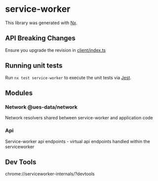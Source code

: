# service-worker

This library was generated with [Nx](https://nx.dev).

## API Breaking Changes

Ensure you upgrade the revision in [client/index.ts](client/index.ts)

## Running unit tests

Run `nx test service-worker` to execute the unit tests via [Jest](https://jestjs.io).

## Modules

### Network @ues-data/network

Network resolvers shared between service-worker and application code

### Api

Service-worker api endpoints - virtual api endpoints handled within the serviceworker

## Dev Tools

chrome://serviceworker-internals/?devtools
